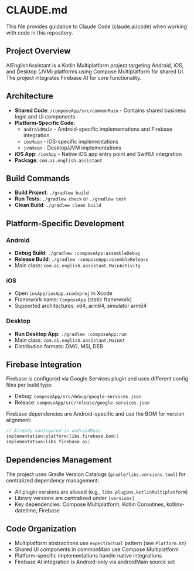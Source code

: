 # CLAUDE.md

This file provides guidance to Claude Code (claude.ai/code) when working with code in this repository.

## Project Overview

AIEnglishAssistant is a Kotlin Multiplatform project targeting Android, iOS, and Desktop (JVM) platforms using Compose Multiplatform for shared UI. The project integrates Firebase AI for core functionality.

## Architecture

- **Shared Code**: `/composeApp/src/commonMain` - Contains shared business logic and UI components
- **Platform-Specific Code**: 
  - `androidMain` - Android-specific implementations and Firebase integration
  - `iosMain` - iOS-specific implementations  
  - `jvmMain` - Desktop/JVM implementations
- **iOS App**: `/iosApp` - Native iOS app entry point and SwiftUI integration
- **Package**: `com.ai.english.assistant`

## Build Commands

- **Build Project**: `./gradlew build`
- **Run Tests**: `./gradlew check` or `./gradlew test`
- **Clean Build**: `./gradlew clean build`

## Platform-Specific Development

### Android
- **Debug Build**: `./gradlew :composeApp:assembleDebug`
- **Release Build**: `./gradlew :composeApp:assembleRelease`
- Main class: `com.ai.english.assistant.MainActivity`

### iOS  
- Open `iosApp/iosApp.xcodeproj` in Xcode
- Framework name: `ComposeApp` (static framework)
- Supported architectures: x64, arm64, simulator arm64

### Desktop
- **Run Desktop App**: `./gradlew :composeApp:run`
- Main class: `com.ai.english.assistant.MainKt`
- Distribution formats: DMG, MSI, DEB

## Firebase Integration

Firebase is configured via Google Services plugin and uses different config files per build type:
- Debug: `composeApp/src/debug/google-services.json`
- Release: `composeApp/src/release/google-services.json`

Firebase dependencies are Android-specific and use the BOM for version alignment:
```kotlin
// Already configured in androidMain
implementation(platform(libs.firebase.bom))
implementation(libs.firebase.ai)
```

## Dependencies Management

The project uses Gradle Version Catalogs (`gradle/libs.versions.toml`) for centralized dependency management:
- All plugin versions are aliased (e.g., `libs.plugins.kotlinMultiplatform`)
- Library versions are centralized under `[versions]`
- Key dependencies: Compose Multiplatform, Kotlin Coroutines, kotlinx-datetime, Firebase

## Code Organization

- Multiplatform abstractions use `expect`/`actual` pattern (see `Platform.kt`)
- Shared UI components in commonMain use Compose Multiplatform
- Platform-specific implementations handle native integrations
- Firebase AI integration is Android-only via androidMain source set